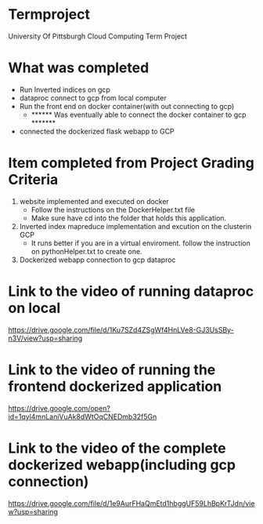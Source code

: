 # Termproject
University Of Pittsburgh Cloud Computing Term Project

# What was completed
- Run Inverted indices on gcp 
- dataproc connect to gcp from local computer
- Run the front end on docker container(with out connecting to gcp)
    - ****** Was eventually able to connect the docker container to gcp *******
- connected the dockerized flask webapp to GCP

# Item completed from Project Grading Criteria
1. website implemented and executed on docker 
    - Follow the instructions on the DockerHelper.txt file
    - Make sure have cd into the folder that holds this application.
2. Inverted index mapreduce implementation and excution on the clusterin GCP
    - It runs better if you are in a virtual enviroment. follow the instruction on pythonHelper.txt to create one.
3. Dockerized webapp connection to gcp dataproc

# Link to the video of running dataproc on local
https://drive.google.com/file/d/1Ku7SZd4ZSgWf4HnLVe8-GJ3UsSBy-n3V/view?usp=sharing

# Link to the video of running the frontend dockerized application 
https://drive.google.com/open?id=1qyl4mnLaniVuAk8dWtOqCNEDmb32f5Gn

# Link to the video of the complete dockerized webapp(including gcp connection)
https://drive.google.com/file/d/1e9AurFHaQmEtd1hbggUF59LhBpKrTJdn/view?usp=sharing

